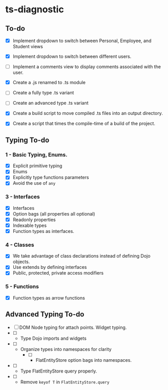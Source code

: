 # ts-diagnostic
## To-do
- [X] Implement dropdown to switch between Personal, Employee, and Student views
- [X] Implement dropdown to switch between different users.
- [ ] Implement a comments view to display comments associated with the user.

- [X] Create a .js renamed to .ts module
- [ ] Create a fully type .ts variant
- [ ] Create an advanced type .ts variant

- [X] Create a build script to move compiled .ts files into an output directory.
- [X] Create a script that times the compile-time of a build of the project.

## Typing To-do
### 1 - Basic Typing, Enums.
- [X] Explicit primitive typing
- [X] Enums
- [X] Explicitly type functions parameters
- [X] Avoid the use of `any` 
### 3 - Interfaces
- [X] Interfaces
- [X] Option bags (all properties all optional)
- [X] Readonly properties
- [X] Indexable types
- [X] Function types as interfaces.
### 4 - Classes
- [X] We take advantage of class declarations instead of defining Dojo objects.
- [X] Use extends by defining interfaces
- [X] Public, protected, private access modifiers
### 5 - Functions
- [X] Function types as arrow functions

## Advanced Typing To-do
- [ ] DOM Node typing for attach points. Widget typing.
- [ ] - Type Dojo imports and widgets
- [ ] - Organize types into namespaces for clarity
    - [ ] - FlatEntityStore option bags into namespaces.
- [ ] - Type FlatEntityStore query properly.
- [ ] - Remove `keyof T` in `FlatEntityStore.query`

